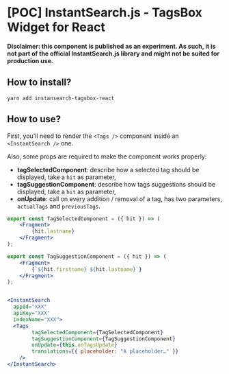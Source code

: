 # [POC] InstantSearch.js - TagsBox Widget for React

**Disclaimer: this component is published as an experiment. As such, it is not part of the official InstantSearch.js library and might not be suited for production use.**

## How to install?
`yarn add instansearch-tagsbox-react`

## How to use?

First, you'll need to render the `<Tags />` component inside an `<InstantSearch />` one.

Also, some props are required to make the component works properly:
- **tagSelectedComponent**: describe how a selected tag should be displayed, take a `hit` as parameter,
- **tagSuggestionComponent**: describe how tags suggestions should be displayed, take a `hit` as parameter,
- **onUpdate**: call on every addition / removal of a tag, has two parameters, `actualTags` and `previousTags`.

```jsx harmony
export const TagSelectedComponent = ({ hit }) => (
    <Fragment>
        {hit.lastname}
    </Fragment>
);

export const TagSuggestionComponent = ({ hit }) => (
    <Fragment>
        {`${hit.firstname} ${hit.lastname}`}
    </Fragment>
);


<InstantSearch
  appId="XXX"
  apiKey="XXX"
  indexName="XXX">
  <Tags
        tagSelectedComponent={TagSelectedComponent}
        tagSuggestionComponent={TagSuggestionComponent}
        onUpdate={this.onTagsUpdate}
        translations={{ placeholder: "A placeholder…" }}
    />
</InstantSearch>
```